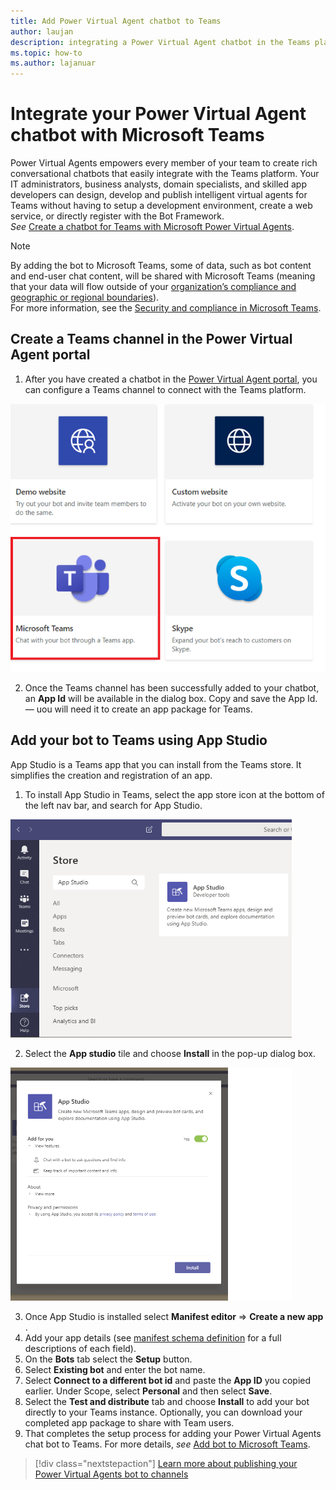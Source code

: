 ```yaml
---
title: Add Power Virtual Agent chatbot to Teams
author: laujan
description: integrating a Power Virtual Agent chatbot in the Teams platform
ms.topic: how-to
ms.author: lajanuar
---
```


# Integrate your Power Virtual Agent chatbot with Microsoft Teams

Power Virtual Agents empowers every member of your team to create rich conversational chatbots that easily integrate with the Teams platform. Your IT administrators, business analysts, domain specialists, and skilled app developers can design, develop and publish intelligent virtual agents for Teams without having to setup a development environment, create a web service, or directly register with the Bot Framework.  
*See* [Create a chatbot for Teams with Microsoft Power Virtual Agents](../what-are-bots.md).


> [!NOTE]
> By adding the bot to Microsoft Teams, some of data, such as bot content and end-user chat content, will be shared with Microsoft Teams (meaning that your data will flow outside of your [organization’s compliance and geographic or regional boundaries](data-location.md)). <br/>
> For more information, see the [Security and compliance in Microsoft Teams](/MicrosoftTeams/security-compliance-overview).

## Create a Teams channel in the Power Virtual Agent portal

1. After you have created a chatbot in the [Power Virtual Agent portal](https://powervirtualagents.microsoft.com), you can configure a Teams channel to connect with the Teams platform.

![channels in power virtual agent portal](../../assets/images/pva-channels.png)

2.  Once the Teams channel has been successfully added to your chatbot, an **App Id** will be available in the dialog box. Copy and save the App Id. — uou will need it to create an app package for Teams.

## Add your bot to Teams using App Studio

App Studio is a Teams app that you can install from the Teams store. It simplifies the creation and registration of an app.

1. To install App Studio in Teams, select the app store icon at the bottom of the left nav bar, and search for App Studio.
>
<img  width="450px" title="Finding App Studio in the Store" src="../../assets/images/get-started/app-studio-store.png"/>

2. Select the **App studio** tile and choose **Install** in the pop-up dialog box.
>
<img  width="450px" title="Installing App Studio" src="../../assets/images/get-started/app-studio-install.png"/>

3. Once App Studio is installed select **Manifest editor**  => **Create a new app** .
1. Add your app details (see [manifest schema definition](../../resources/schema/manifest-schema.md) for a full descriptions of each field).
1. On the **Bots** tab select the **Setup** button.
1. Select **Existing bot** and enter the bot name.
1. Select **Connect to a different bot id** and paste the **App ID** you copied earlier. Under Scope, select **Personal** and then select **Save**.
1. Select the **Test and distribute** tab and choose **Install** to add your bot directly to your Teams instance. Optionally, you can download your completed app package to share with Team users.
1. That completes the setup process for adding your Power Virtual Agents chat bot to Teams. For more details, *see* [Add bot to Microsoft Teams](/power-virtual-agents/publication-add-bot-to-microsoft-teams).

> [!div class="nextstepaction"]
> [Learn more about publishing your Power Virtual Agents bot to channels](/power-virtual-agents/publication-fundamentals-publish-channels)